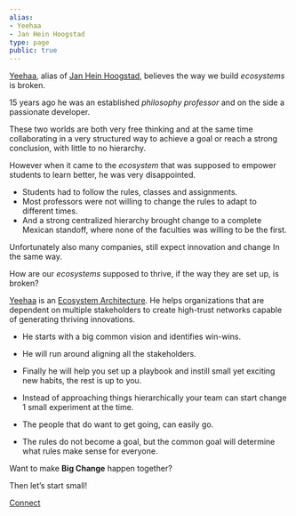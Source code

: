 ```yaml
---
alias:
- Yeehaa
- Jan Hein Hoogstad
type: page
public: true
---
```


[Yeehaa](About.md), alias of [Jan Hein Hoogstad](About.md), believes the way we build *ecosystems* is broken.

15 years ago he was an established *philosophy professor* and on the side a passionate developer.

These two worlds are both very free thinking and at the same time collaborating in a very structured way to achieve a goal or reach a strong conclusion, with little to no hierarchy.

However when it came to the *ecosystem* that was supposed to empower students to learn better, he was very disappointed.

* Students had to follow the rules, classes and assignments.
* Most professors were not willing to change the rules to adapt to different times.
* And a strong centralized hierarchy brought change to a complete Mexican standoff, where none of the faculties was willing to be the first.

Unfortunately also many companies, still expect innovation and change In the same way.


How are our *ecosystems* supposed to thrive, if the way they are set up, is broken?


[Yeehaa](About.md) is an [Ecosystem Architecture](../Ideas/Ecosystem%20Architecture.md). He helps organizations that are dependent on multiple stakeholders to create high-trust networks capable of generating thriving innovations.


* He starts with a big common vision and identifies win-wins.
* He will run around aligning all the stakeholders.
* Finally he will help you set up a playbook and instill small yet exciting new habits, the rest is up to you.


* Instead of approaching things hierarchically your team can start change 1 small experiment at the time.
* The people that do want to get going, can easily go.
* The rules do not become a goal, but the common goal will determine what rules make sense for everyone.


Want to make **Big Change** happen together?

Then let’s start small!

[Connect](/about)
